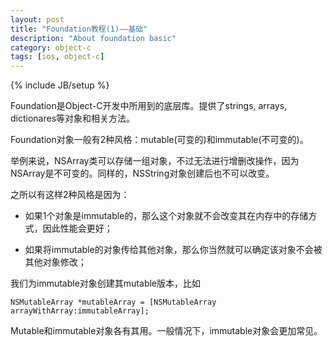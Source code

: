 ```yaml
---
layout: post
title: "Foundation教程(1)——基础"
description: "About foundation basic"
category: object-c
tags: [ios, object-c]
---
```

{% include JB/setup %}

Foundation是Object-C开发中所用到的底层库。提供了strings, arrays, dictionares等对象和相关方法。

Foundation对象一般有2种风格：mutable(可变的)和immutable(不可变的)。

举例来说，NSArray类可以存储一组对象，不过无法进行增删改操作，因为NSArray是不可变的。同样的，NSString对象创建后也不可以改变。

之所以有这样2种风格是因为：

* 如果1个对象是immutable的，那么这个对象就不会改变其在内存中的存储方式，因此性能会更好；

* 如果将immutable的对象传给其他对象，那么你当然就可以确定该对象不会被其他对象修改；

我们为immutable对象创建其mutable版本，比如

```object-c 
NSMutableArray *mutableArray = [NSMutableArray arrayWithArray:immutableArray];
```

Mutable和immutable对象各有其用。一般情况下，immutable对象会更加常见。




